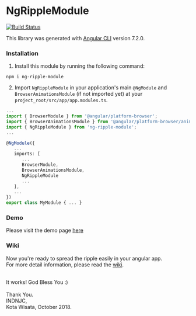 # NgRippleModule

[![Build Status](https://travis-ci.org/yohaneslumentut/ng-ripple-module.svg?branch=master)](https://travis-ci.org/yohaneslumentut/ng-ripple-module)

This library was generated with [Angular CLI](https://github.com/angular/angular-cli) version 7.2.0.

### Installation
1. Install this module by running the following command:
```shell
npm i ng-ripple-module
```

2. Import `NgRippleModule` in your application's main `@NgModule` and `BrowserAnimationsModule` (if not imported yet) at your `project_root/src/app/app.modules.ts`. 
```ts
...
import { BrowserModule } from '@angular/platform-browser';
import { BrowserAnimationsModule } from '@angular/platform-browser/animations';
import { NgRippleModule } from 'ng-ripple-module';
...

@NgModule({
   ...
   imports: [
      ...
      BrowserModule,
      BrowserAnimationsModule,
      NgRippleModule
      ...
   ],
   ...
})
export class MyModule { ... }
```

### Demo
Please visit the demo page [here](https://yohaneslumentut.github.io/ng-ripple-module-demo/)

### Wiki
Now you're ready to spread the ripple easily in your angular app.<br>
For more detail information, please read the [wiki](https://github.com/yohaneslumentut/ng-ripple-module/wiki). 

<br>
It works! God Bless You :)
<br>

<br>
Thank You. <br>
INDNJC,<br>
Kota Wisata, October 2018.